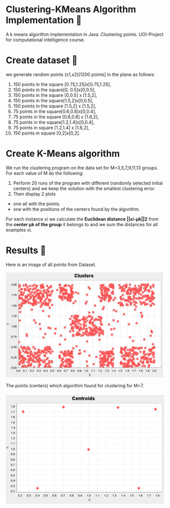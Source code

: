 # Clustering-KMeans Algorithm Implementation :page_facing_up:
A k means algorithm implementation in Java .Clustering points.
UOI-Project for computational intelligence course.

# Create dataset :file_folder:

we generate random points (x1,x2)[1200 points] in the plane as follows: 
1) 150 points in the square [0.75,1.25]x[0.75,1.25], 
2) 150 points in the square[0, 0.5]x[0,0.5],
3) 150 points in the square [0,0.5] x [1.5,2], 
4) 150 points in the square[1.5,2]x[0,0.5], 
5) 150 points in the square [1.5,2] x [1.5,2], 
6) 75 points in the square[0.6,0.8]x[0,0.4], 
7) 75 points in the square [0.6,0.8] x [1.6,2],
8) 75 points in the square[1.2,1.4]x[0,0.4],
9) 75 points in square [1.2,1.4] x [1.6,2], 
10) 150 points in square [0,2]x[0,2].



# Create K-Means algorithm 
We run the clustering program on the data set for M=3,5,7,9,11,13 groups. For each value of M do the following:
1) Perform 20 runs of the program with different (randomly selected initial centers) and
we keep the solution with the smallest clustering error.
2) Then display 2 plots 
  - one all with the points.
  - one with the positions of the centers found by the algorithm.
  
For each instance xi we calculate the **Euclidean distance ||xi-μk||2** from
the **center μk of the group** it belongs to and we sum the distances for all examples
xi.

# Results :memo:
Here is an image of all points from Dataset.

![alt text](https://github.com/Georgemouts/Clustering-KMeans-Algorithm/blob/main/images/all_points.png)

 The points (centers) which algorithm found for clustering for M=7.
 
 ![alt text](https://github.com/Georgemouts/Clustering-KMeans-Algorithm/blob/main/images/centroid_m%3D7.png)
